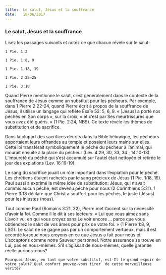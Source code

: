 ```yaml
---
title:  Le salut, Jésus et la souffrance
date:   18/06/2017
---
```


### Le salut, Jésus et la souffrance

Lisez les passages suivants et notez ce que chacun révèle sur le salut:

`1 Pie. 1:2`

`1 Pie. 1:8, 9`

`1 Pie. 1:18, 19`

`1 Pie. 2:22–25`

`1 Pie. 3:18`

Quand Pierre mentionne le salut, c’est généralement dans le contexte de la souffrance de Jésus comme un  substitut pour les pécheurs. Par exemple, dans 1 Pierre 2:22-24, quand Pierre écrit à propos de la souffrance de Jésus, il utilise un langage qui reflète Ésaïe 53: 5, 6, 9. « [Jésus] a porté nos péchés en Son corps », sur la croix,  « et c’est par Ses meurtrissures que vous avez été guéris. » (1 Pie. 2:24, NBS). Ce texte révèle les thèmes de  substitution et de sacrifice. 

Dans la plupart des sacrifices décrits dans la Bible hébraïque, les pécheurs apportaient leurs offrandes au  temple et posaient leurs mains sur elles. Cette loi transférait symboliquement le péché du pécheur à l’animal, qui mourait ensuite à la place du pécheur (Lev. 4:29, 30, 33, 34 ; 14:10-13). L’impureté du péché qui s’est  accumulé sur l’autel était nettoyée et retirée le jour des expiations (Lev. 16:16-19). 

Le sang du sacrifice jouait un rôle important dans l’expiation pour le péché. Les chrétiens étaient rachetés par  le sang précieux de Jésus (1 Pie. 1:18, 19). Paul aussi a exprimé la même idée de substitution: Jésus, qui n’avait  commis aucun péché, est devenu péché pour nous (2 Corinthiens 5:21). 1 Pierre 3:18 déclare que Christ a  souffert pour les péchés, le juste (Jésus) pour les injustes (nous). 

Tout comme Paul (Romains 3:21, 22), Pierre met l’accent sur la nécessité d’avoir la foi. Comme il le dit à ses  lecteurs: « Lui que vous aimez sans L’avoir vu, en qui vous croyez sans Le voir encore … parce que vous obtiendrez le salut de vos âmes pour prix de votre foi. » (1 Pierre 1:8, 9, LSG). Le salut ne se gagne pas par un  comportement vertueux, mais il est accordé lorsque nous croyons en ce que Jésus a fait pour nous et L’acceptons comme notre Sauveur personnel. Notre assurance se trouve  en Lui, pas en nous-mêmes. S’il  s’agissait de nous-mêmes, quelle garantie réelle aurions-nous? 

`Pourquoi Jésus, en tant que votre substitut, est-Il le grand espoir de votre salut? Quel confort pouvez-vous tirer  de cette merveilleuse vérité?`